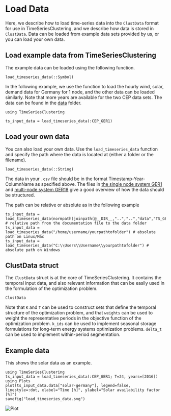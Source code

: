 Load Data
=========
Here, we describe how to load time-series data into the `ClustData` format for use in TimeSeriesClustering, and we describe how data is stored in `ClustData`.
Data can be loaded from example data sets provided by us, or you can load your own data.

## Load example data from TimeSeriesClustering
The example data can be loaded using the following function.
```@docs
load_timeseries_data(::Symbol)
```
In the following example, we use the function to load the hourly wind, solar, demand data for Germany for 1 node, and the other data can be loaded similarly. Note that more years are available for the two CEP data sets. The data can be found in the [data](https://github.com/holgerteichgraeber/TimeSeriesClustering.jl/tree/master/data) folder.
```@setup load_data
using TimeSeriesClustering
```
```@repl load_data
ts_input_data = load_timeseries_data(:CEP_GER1)
```

## Load your own data
You can also load your own data. Use the `load_timeseries_data` function and specify the path where the data is located at (either a folder or the filename).
```@docs
load_timeseries_data(::String)
```
The data in your `.csv` file should be in the format Timestamp-Year-ColumnName as specified above. The files in [the single node system GER1](https://github.com/holgerteichgraeber/TimeSeriesClustering.jl/tree/master/data/TS_GER_1) and [multi-node system GER18](https://github.com/holgerteichgraeber/TimeSeriesClustering.jl/tree/master/data/TS_GER_18) give a good overview of how the data should be structured.

The path can be relative or absolute as in the following example
```@repl load_data
ts_input_data = load_timeseries_data(normpath(joinpath(@__DIR__,"..","..","data","TS_GER_1"))) # relative path from the documentation file to the data folder
ts_input_data = load_timeseries_data("/home/username/yourpathtofolder") # absolute path on Linux/Mac
ts_input_data = load_timeseries_data("C:\\Users\\Username\\yourpathtofolder") # absolute path on Windows
```

## ClustData struct
The `ClustData` struct is at the core of TimeSeriesClustering. It contains the temporal input data, and also relevant information that can be easily used in the formulation of the optimization problem.
```@docs
ClustData
```
Note that `K` and `T` can be used to construct sets that define the temporal structure of the optimization problem, and that `weights` can be used to weight the representative periods in the objective function of the optimization problem.
`k_ids` can be used to implement seasonal storage formulations for long-term energy systems optimization problems. `delta_t` can be used to implement within-period segmentation. 

## Example data
This shows the solar data as an example.
```@example
using TimeSeriesClustering
ts_input_data = load_timeseries_data(:CEP_GER1; T=24, years=[2016])
using Plots
plot(ts_input_data.data["solar-germany"], legend=false, linestyle=:dot, xlabel="Time [h]", ylabel="Solar availability factor [%]")
savefig("load_timeseries_data.svg")
```
![Plot](load_timeseries_data.svg)
